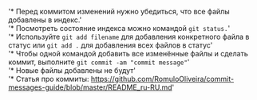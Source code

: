 '* Перед коммитом изменений нужно убедиться, что все файлы добавлены в индекс.'  
'* Посмотреть состояние индекса можно командой `git status.`'  
'* Используйте `git add filename` для добавления конкретного файла в статус или `git add .` для добавления всех файлов в статус'  
'* Чтобы одной командой добавить все изменённые файлы и сделать коммит, выполните `git commit -am "commit message"`'  
'* Новые файлы добавлены не будут'  
'* Статья про коммиты: https://github.com/RomuloOliveira/commit-messages-guide/blob/master/README_ru-RU.md'  

